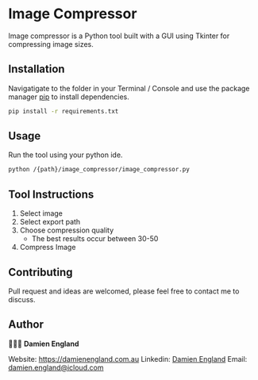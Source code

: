# Image Compressor
Image compressor is a Python tool built with a GUI using Tkinter for compressing image sizes.

## Installation
Navigatigate to the folder in your Terminal / Console and use the package manager [pip](https://pypi.org/project/pip/) to install dependencies. 

```bash
pip install -r requirements.txt
```

## Usage
Run the tool using your python ide. 

```bash
python /{path}/image_compressor/image_compressor.py
```

## Tool Instructions
1. Select image
2. Select export path
3. Choose compression quality
	-  The best results occur between 30-50
4. Compress Image

## Contributing
Pull request and ideas are welcomed, please feel free to contact me to discuss.

## Author
🧑🏼‍💻 **Damien England**

Website: https://damienengland.com.au
Linkedin: [Damien England](https://www.linkedin.com/in/damien-england-b67a3a141/)
Email: damien.england@icloud.com

